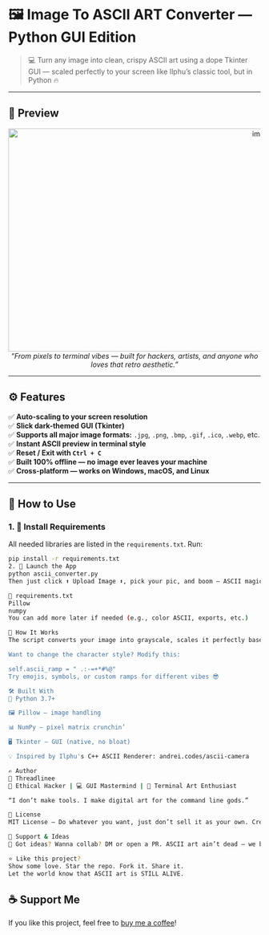 # 🖼️ Image To ASCII ART Converter — Python GUI Edition

> 💻 Turn any image into clean, crispy ASCII art using a dope Tkinter GUI — scaled perfectly to your screen like Ilphu’s classic tool, but in Python 🔥

---

## 📸 Preview

<p align="center">
<img width="999" height="445" alt="image" src="https://github.com/user-attachments/assets/bacfbb4c-b74d-4bb2-aa2a-5e0c9ec11214" />

  <br>
  <i>“From pixels to terminal vibes — built for hackers, artists, and anyone who loves that retro aesthetic.”</i>
</p>

---

## ⚙️ Features

✅ **Auto-scaling to your screen resolution**  
✅ **Slick dark-themed GUI (Tkinter)**  
✅ **Supports all major image formats:** `.jpg`, `.png`, `.bmp`, `.gif`, `.ico`, `.webp`, etc.  
✅ **Instant ASCII preview in terminal style**  
✅ **Reset / Exit with `Ctrl + C`**  
✅ **Built 100% offline — no image ever leaves your machine**  
✅ **Cross-platform — works on Windows, macOS, and Linux**

---

## 🚀 How to Use

### 1. 🔧 Install Requirements

All needed libraries are listed in the `requirements.txt`. Run:

```bash
pip install -r requirements.txt
2. 🧠 Launch the App
python ascii_converter.py
Then just click ⬆️ Upload Image ⬆️, pick your pic, and boom — ASCII magic.

📄 requirements.txt
Pillow
numpy
You can add more later if needed (e.g., color ASCII, exports, etc.)

🧠 How It Works
The script converts your image into grayscale, scales it perfectly based on your monitor's resolution, maps pixel brightness to characters using a custom ASCII ramp, and displays the result inside a styled text box.

Want to change the character style? Modify this:

self.ascii_ramp = " .:-=+*#%@"
Try emojis, symbols, or custom ramps for different vibes 😎

🛠 Built With
🐍 Python 3.7+

🖼 Pillow – image handling

📊 NumPy – pixel matrix crunchin’

🖥 Tkinter – GUI (native, no bloat)

💡 Inspired by Ilphu's C++ ASCII Renderer: andrei.codes/ascii-camera

✍️ Author
👤 Threadlinee
🎩 Ethical Hacker | 💻 GUI Mastermind | 🎨 Terminal Art Enthusiast

“I don’t make tools. I make digital art for the command line gods.”

📄 License
MIT License — Do whatever you want, just don’t sell it as your own. Credit where credit due ✊

🌟 Support & Ideas
💬 Got ideas? Wanna collab? DM or open a PR. ASCII art ain’t dead — we bringin’ it back, pixel by pixel.

⭐ Like this project?
Show some love. Star the repo. Fork it. Share it.
Let the world know that ASCII art is STILL ALIVE.
```

## ☕ Support Me
If you like this project, feel free to [buy me a coffee](https://ko-fi.com/G2G114SBVV)!

